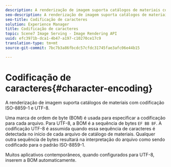 ```yaml
---
description: A renderização de imagem suporta catálogos de materiais com codificação ISO-8859-1 e UTF-8.
seo-description: A renderização de imagem suporta catálogos de materiais com codificação ISO-8859-1 e UTF-8.
seo-title: Codificação de caracteres
solution: Experience Manager
title: Codificação de caracteres
topic: Scene7 Image Serving - Image Rendering API
uuid: efc3971b-dca1-4b47-a197-c10270ce17c9
translation-type: tm+mt
source-git-commit: 7bc7b3a86fbcdc57cfdc31745fae3afc06e44b15

---
```



# Codificação de caracteres{#character-encoding}

A renderização de imagem suporta catálogos de materiais com codificação ISO-8859-1 e UTF-8.

Uma marca de ordem de byte (BOM) é usada para especificar a codificação para cada arquivo. Para UTF-8, a BOM é a sequência de bytes `EF BB BF`. A codificação UTF-8 é assumida quando essa sequência de caracteres é detectada no início de cada arquivo de catálogo de materiais. Qualquer outra sequência de bytes resultará na interpretação do arquivo como sendo codificado para o padrão ISO-8859-1.

Muitos aplicativos contemporâneos, quando configurados para UTF-8, inserem a BOM automaticamente.
